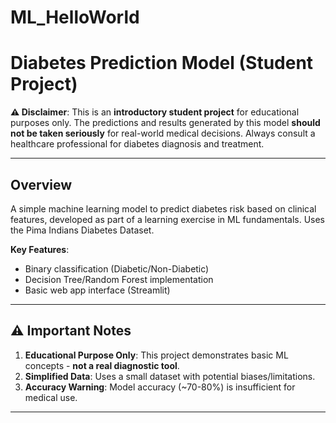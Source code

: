 # ML_HelloWorld

# Diabetes Prediction Model (Student Project)

**⚠️ Disclaimer**: This is an **introductory student project** for educational purposes only. The predictions and results generated by this model **should not be taken seriously** for real-world medical decisions. Always consult a healthcare professional for diabetes diagnosis and treatment.

---

## Overview
A simple machine learning model to predict diabetes risk based on clinical features, developed as part of a learning exercise in ML fundamentals. Uses the Pima Indians Diabetes Dataset.

**Key Features**:
- Binary classification (Diabetic/Non-Diabetic)
- Decision Tree/Random Forest implementation
- Basic web app interface (Streamlit)

---

## ⚠️ Important Notes
1. **Educational Purpose Only**: This project demonstrates basic ML concepts - **not a real diagnostic tool**.
2. **Simplified Data**: Uses a small dataset with potential biases/limitations.
3. **Accuracy Warning**: Model accuracy (~70-80%) is insufficient for medical use.

---
